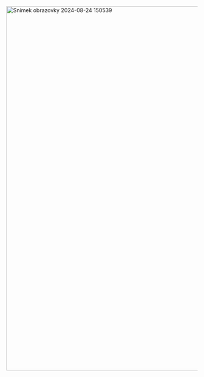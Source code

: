 <img width="960" alt="Snímek obrazovky 2024-08-24 150539" src="https://github.com/user-attachments/assets/124315e1-e184-4495-8ae0-54c11141f055">
